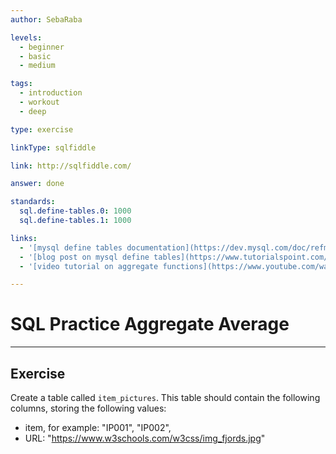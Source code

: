 ```yaml
---
author: SebaRaba

levels:
  - beginner
  - basic
  - medium

tags:
  - introduction
  - workout
  - deep

type: exercise

linkType: sqlfiddle

link: http://sqlfiddle.com/

answer: done

standards:
  sql.define-tables.0: 1000
  sql.define-tables.1: 1000

links:
  - '[mysql define tables documentation](https://dev.mysql.com/doc/refman/5.7/en/creating-tables.html){website}'
  - '[blog post on mysql define tables](https://www.tutorialspoint.com/mysql/mysql-create-tables.htm){website}'
  - '[video tutorial on aggregate functions](https://www.youtube.com/watch?v=cQjyBDF2MF4){video}'

---
```

# SQL Practice Aggregate Average

---        
## Exercise

Create a table called `item_pictures`. This table should contain the following columns, storing the following values:
- item, for example: "IP001", "IP002",
- URL: "https://www.w3schools.com/w3css/img_fjords.jpg"
